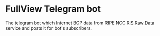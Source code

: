 # FullView Telegram bot
The telegram bot which Internet BGP data from RIPE NCC [RIS Raw Data](https://www.ripe.net/analyse/internet-measurements/routing-information-service-ris/ris-raw-data) service and posts it for bot's subscribers.
